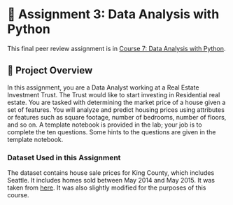 # :rocket: Assignment 3: Data Analysis with Python
This final peer review assignment is in [Course 7: Data Analysis with Python](https://www.coursera.org/learn/data-analysis-with-python?specialization=ibm-data-science).
## :page_facing_up: Project Overview
In this assignment, you are a Data Analyst working at a Real Estate Investment Trust. The Trust would like to start investing in Residential real estate. You are tasked with determining the market price of a house given a set of features. You will analyze and predict housing prices using attributes or features such as square footage, number of bedrooms, number of floors, and so on. A template notebook is provided in the lab; your job is to complete the ten questions. Some hints to the questions are given in the template notebook.

### Dataset Used in this Assignment

The dataset contains house sale prices for King County, which includes Seattle. It includes homes sold between May 2014 and May 2015. It was taken from 
[here](https://www.kaggle.com/datasets/harlfoxem/housesalesprediction). It was also slightly modified for the purposes of this course. 
